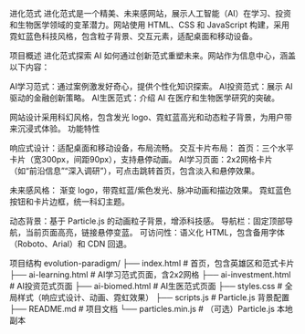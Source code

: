 进化范式
进化范式是一个精美、未来感网站，展示人工智能（AI）在学习、投资和生物医学领域的变革潜力。网站使用 HTML、CSS 和 JavaScript 构建，采用霓虹蓝色科技风格，包含粒子背景、交互元素，适配桌面和移动设备。

项目概述
进化范式探索 AI 如何通过创新范式重塑未来。网站作为信息中心，涵盖以下内容：

AI学习范式：通过案例激发好奇心，提供个性化知识探索。
AI投资范式：展示 AI 驱动的金融创新策略。
AI生医范式：介绍 AI 在医疗和生物医学研究的突破。

网站设计采用科幻风格，包含发光 logo、霓虹蓝高光和动态粒子背景，为用户带来沉浸式体验。
功能特性

响应式设计：适配桌面和移动设备，布局流畅。
交互卡片布局：
首页：三个水平卡片（宽300px，间距90px），支持悬停动画。
AI学习页面：2x2网格卡片（如“前沿信息”“深入调研”），可点击跳转首页，包含淡入和悬停效果。


未来感风格：
渐变 logo，带霓虹蓝/紫色发光、脉冲动画和描边效果。
霓虹蓝色按钮和卡片边框，统一科幻主题。


动态背景：基于 Particle.js 的动画粒子背景，增添科技感。
导航栏：固定顶部导航，当前页面高亮，链接悬停变蓝。
可访问性：语义化 HTML，包含备用字体（Roboto、Arial）和 CDN 回退。

项目结构
evolution-paradigm/
├── index.html              # 首页，包含英雄区和范式卡片
├── ai-learning.html        # AI学习范式页面，含2x2网格
├── ai-investment.html      # AI投资范式页面
├── ai-biomed.html          # AI生医范式页面
├── styles.css              # 全局样式（响应式设计、动画、霓虹效果）
├── scripts.js              # Particle.js 背景配置
├── README.md               # 项目文档
└── particles.min.js        # （可选）Particle.js 本地副本







